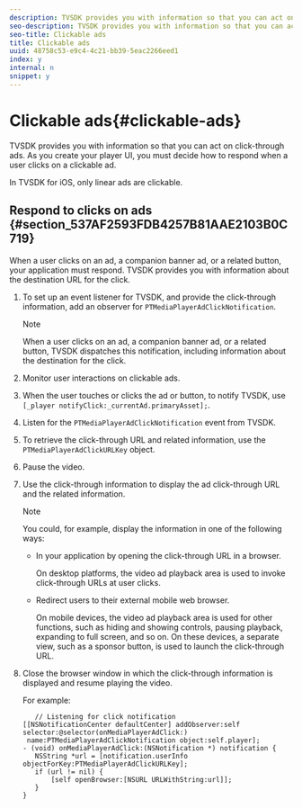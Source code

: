 ```yaml
---
description: TVSDK provides you with information so that you can act on click-through ads. As you create your player UI, you must decide how to respond when a user clicks on a clickable ad.
seo-description: TVSDK provides you with information so that you can act on click-through ads. As you create your player UI, you must decide how to respond when a user clicks on a clickable ad.
seo-title: Clickable ads
title: Clickable ads
uuid: 48758c53-e9c4-4c21-bb39-5eac2266eed1
index: y
internal: n
snippet: y
---
```


# Clickable ads{#clickable-ads}

TVSDK provides you with information so that you can act on click-through ads. As you create your player UI, you must decide how to respond when a user clicks on a clickable ad.

In TVSDK for iOS, only linear ads are clickable.

## Respond to clicks on ads {#section_537AF2593FDB4257B81AAE2103B0C719}

When a user clicks on an ad, a companion banner ad, or a related button, your application must respond. TVSDK provides you with information about the destination URL for the click.

1. To set up an event listener for TVSDK, and provide the click-through information, add an observer for `PTMediaPlayerAdClickNotification`. 

   >[!NOTE]
   >
   >When a user clicks on an ad, a companion banner ad, or a related button, TVSDK dispatches this notification, including information about the destination for the click.

1. Monitor user interactions on clickable ads. 
1. When the user touches or clicks the ad or button, to notify TVSDK, use `[_player notifyClick:_currentAd.primaryAsset];`. 
1. Listen for the `PTMediaPlayerAdClickNotification` event from TVSDK. 
1. To retrieve the click-through URL and related information, use the `PTMediaPlayerAdClickURLKey` object. 
1. Pause the video. 
1. Use the click-through information to display the ad click-through URL and the related information. 

   >[!NOTE]
   >
   >You could, for example, display the information in one of the following ways:

    * In your application by opening the click-through URL in a browser.

      On desktop platforms, the video ad playback area is used to invoke click-through URLs at user clicks. 
    * Redirect users to their external mobile web browser.

      On mobile devices, the video ad playback area is used for other functions, such as hiding and showing controls, pausing playback, expanding to full screen, and so on. On these devices, a separate view, such as a sponsor button, is used to launch the click-through URL.

1. Close the browser window in which the click-through information is displayed and resume playing the video.

   For example: 

   ```
      // Listening for click notification  
   [[NSNotificationCenter defaultCenter] addObserver:self selector:@selector(onMediaPlayerAdClick:)  
    name:PTMediaPlayerAdClickNotification object:self.player]; 
   - (void) onMediaPlayerAdClick:(NSNotification *) notification { 
      NSString *url = [notification.userInfo objectForKey:PTMediaPlayerAdClickURLKey];  
      if (url != nil) { 
          [self openBrowser:[NSURL URLWithString:url]]; 
      } 
   } 
   
   ```

